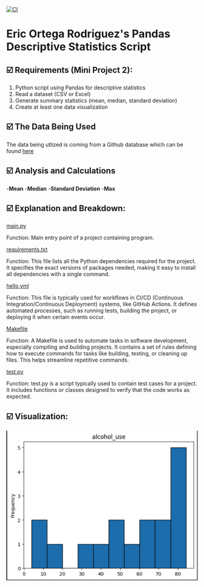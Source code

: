 [![CI](https://github.com/nogibjj/Eric_Ortega_Fall_2024_Data_Eng/actions/workflows/hello.yml/badge.svg)](https://github.com/nogibjj/Eric_Ortega_Fall_2024_Data_Eng/actions/workflows/hello.yml)


# Eric Ortega Rodriguez's Pandas Descriptive Statistics Script

## ☑️ Requirements (Mini Project 2):
1. Python script using Pandas for descriptive statistics
2. Read a dataset (CSV or Excel)
3. Generate summary statistics (mean, median, standard deviation)
4. Create at least one data visualization

## ☑️ The Data Being Used
The data being utlized is coming from a Github database which can be found [here](https://raw.githubusercontent.com/fivethirtyeight/data/master/drug-use-by-age/drug-use-by-age.csv) 

## ☑️ Analysis and Calculations
 -**Mean**
 -**Median**
 -**Standard Deviation** 
 -**Max**


## ☑️ Explanation and Breakdown: 

[main.py](main.py)

Function: Main entry point of a project containing program. 

[requirements.txt](requirements.txt)

Function: This file lists all the Python dependencies required for the project. It specifies the exact versions of packages needed, making it easy to install all dependencies with a single command.

[hello.yml](.github/workflows/hello.yml)

Function: This file is typically used for workflows in CI/CD (Continuous Integration/Continuous Deployment) systems, like GitHub Actions. It defines automated processes, such as running tests, building the project, or deploying it when certain events occur.

[Makefile](Makefile)

Function: A Makefile is used to automate tasks in software development, especially compiling and building projects. It contains a set of rules defining how to execute commands for tasks like building, testing, or cleaning up files. This helps streamline repetitive commands.

[test.py](test.py)

Function: test.py is a script typically used to contain test cases for a project. It includes functions or classes designed to verify that the code works as expected. 

## ☑️ Visualization: 
![Visualization](Chart.png)